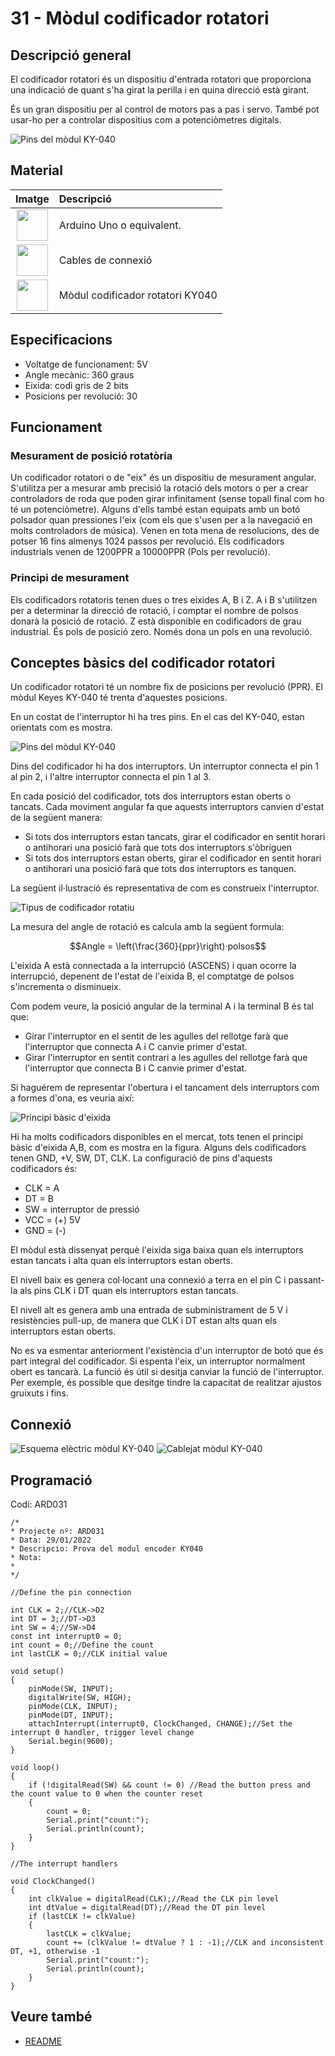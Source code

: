 # 31 - Mòdul codificador rotatori

## Descripció general

El codificador rotatori és un dispositiu d'entrada rotatori que
proporciona una indicació de quant s'ha girat la perilla i en quina
direcció està girant.

És un gran dispositiu per al control de motors pas a pas i servo. També
pot usar-ho per a controlar dispositius com a potenciòmetres digitals.

![Pins del mòdul KY-040](../imatges/ard/ard_31_01.png)

## Material

|                               Imatge                               | Descripció                       |
| :----------------------------------------------------------------: | :------------------------------- |
| <img src="./../imatges/mat/mat_unor3.png" width="50" height="50">  | Arduino Uno o equivalent.        |
| <img src="./../imatges/mat/mat_cables.png" width="50" height="50"> | Cables de connexió               |
| <img src="./../imatges/mat/mat_KY-040.png" width="50" height="50"> | Mòdul codificador rotatori KY040 |

## Especificacions

- Voltatge de funcionament: 5V
- Angle mecànic: 360 graus
- Eixida: codi gris de 2 bits
- Posicions per revolució: 30

## Funcionament

### Mesurament de posició rotatòria

Un codificador rotatori o de "eix" és un dispositiu de mesurament
angular. S'utilitza per a mesurar amb precisió la rotació dels motors o
per a crear controladors de roda que poden girar infinitament (sense
topall final com ho té un potenciòmetre). Alguns d'ells també estan
equipats amb un botó polsador quan pressiones l'eix (com els que
s'usen per a la navegació en molts controladors de música). Venen en
tota mena de resolucions, des de potser 16 fins almenys 1024 passos per
revolució. Els codificadors industrials venen de 1200PPR a 10000PPR
(Pols per revolució).

### Principi de mesurament

Els codificadors rotatoris tenen dues o tres eixides A, B i Z. A i B
s'utilitzen per a determinar la direcció de rotació, i comptar el
nombre de polsos donarà la posició de rotació. Z està disponible en
codificadors de grau industrial. És pols de posició zero. Només dona un
pols en una revolució.

## Conceptes bàsics del codificador rotatori

Un codificador rotatori té un nombre fix de posicions per revolució
(PPR). El mòdul Keyes KY-040 té trenta d'aquestes posicions.

En un costat de l'interruptor hi ha tres pins. En el cas del KY-040,
estan orientats com es mostra.

![Pins del mòdul KY-040](../imatges/ard/ard_31_02.png)

Dins del codificador hi ha dos interruptors. Un interruptor connecta el
pin 1 al pin 2, i l'altre interruptor connecta el pin 1 al 3.

En cada posició del codificador, tots dos interruptors estan oberts o
tancats. Cada moviment angular fa que aquests interruptors canvien
d'estat de la següent manera:

- Si tots dos interruptors estan tancats, girar el codificador en
  sentit horari o antihorari una posició farà que tots dos
  interruptors s'òbriguen
- Si tots dos interruptors estan oberts, girar el codificador en
  sentit horari o antihorari una posició farà que tots dos
  interruptors es tanquen.

La següent il·lustració és representativa de com es construeix
l'interruptor.

![Tipus de codificador rotatiu](../imatges/ard/ard_31_03.png)

La mesura del angle de rotació es calcula amb la següent formula:

$$Angle = \left(\frac{360}{ppr}\right)·polsos$$

L'eixida A està connectada a la interrupció (ASCENS) i quan ocorre la
interrupció, depenent de l'estat de l'eixida B, el comptatge de polsos
s'incrementa o disminueix.

Com podem veure, la posició angular de la terminal A i la terminal B és
tal que:

- Girar l'interruptor en el sentit de les agulles del rellotge farà
  que l'interruptor que connecta A i C canvie primer d'estat.
- Girar l'interruptor en sentit contrari a les agulles del rellotge
  farà que l'interruptor que connecta B i C canvie primer d'estat.

Si haguérem de representar l'obertura i el tancament dels interruptors
com a formes d'ona, es veuria així:

![Principi bàsic d'eixida](../imatges/ard/ard_31_04.gif)

Hi ha molts codificadors disponibles en el mercat, tots tenen el
principi bàsic d'eixida A,B, com es mostra en la figura. Alguns dels
codificadors tenen GND, +V, SW, DT, CLK. La configuració de pins
d'aquests codificadors és:

- CLK = A
- DT = B
- SW = interruptor de pressió
- VCC = (+) 5V
- GND = (-)

El mòdul està dissenyat perquè l'eixida siga baixa quan els
interruptors estan tancats i alta quan els interruptors estan oberts.

El nivell baix es genera col·locant una connexió a terra en el pin C i
passant-la als pins CLK i DT quan els interruptors estan tancats.

El nivell alt es genera amb una entrada de subministrament de 5 V i
resistències pull-up, de manera que CLK i DT estan alts quan els
interruptors estan oberts.

No es va esmentar anteriorment l'existència d'un interruptor de botó
que és part integral del codificador. Si espenta l'eix, un interruptor
normalment obert es tancarà. La funció és útil si desitja canviar la
funció de l'interruptor. Per exemple, és possible que desitge tindre la
capacitat de realitzar ajustos gruixuts i fins.

## Connexió

![Esquema elèctric mòdul KY-040](../imatges/ard/ard_31_05.png)
![Cablejat mòdul KY-040](../imatges/ard/ard_31_06.png)

## Programació

Codi: ARD031

```Arduino
/*
* Projecte nº: ARD031
* Data: 29/01/2022
* Descripcio: Prova del modul encoder KY040
* Nota:
*
*/

//Define the pin connection

int CLK = 2;//CLK->D2
int DT = 3;//DT->D3
int SW = 4;//SW->D4
const int interrupt0 = 0;
int count = 0;//Define the count
int lastCLK = 0;//CLK initial value

void setup()
{
    pinMode(SW, INPUT);
    digitalWrite(SW, HIGH);
    pinMode(CLK, INPUT);
    pinMode(DT, INPUT);
    attachInterrupt(interrupt0, ClockChanged, CHANGE);//Set the interrupt 0 handler, trigger level change
    Serial.begin(9600);
}

void loop()
{
    if (!digitalRead(SW) && count != 0) //Read the button press and the count value to 0 when the counter reset
    {
        count = 0;
        Serial.print("count:");
        Serial.println(count);
    }
}

//The interrupt handlers

void ClockChanged()
{
    int clkValue = digitalRead(CLK);//Read the CLK pin level
    int dtValue = digitalRead(DT);//Read the DT pin level
    if (lastCLK != clkValue)
    {
        lastCLK = clkValue;
        count += (clkValue != dtValue ? 1 : -1);//CLK and inconsistent DT, +1, otherwise -1
        Serial.print("count:");
        Serial.println(count);
    }
}
```

## Veure també

- [README](../README.md)
